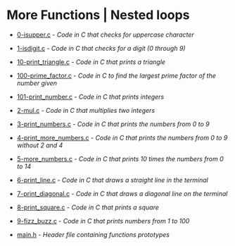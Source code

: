 # More Functions | Nested loops

- [0-isupper.c](https://github.com/KristiSeraj/holbertonschool-low_level_programming/blob/main/0x04-more_functions_nested_loops/0-isupper.c) -
*Code in C that checks for uppercase character*

- [1-isdigit.c](https://github.com/KristiSeraj/holbertonschool-low_level_programming/blob/main/0x04-more_functions_nested_loops/1-isdigit.c) -
*Code in C that checks for a digit (0 through 9)*

- [10-print_triangle.c](https://github.com/KristiSeraj/holbertonschool-low_level_programming/blob/main/0x04-more_functions_nested_loops/10-print_triangle.c) -
*Code in C that prints a triangle*

- [100-prime_factor.c](https://github.com/KristiSeraj/holbertonschool-low_level_programming/blob/main/0x04-more_functions_nested_loops/100-prime_factor.c) -
*Code in C to find the largest prime factor of the number given*

- [101-print_number.c](https://github.com/KristiSeraj/holbertonschool-low_level_programming/blob/main/0x04-more_functions_nested_loops/101-print_number.c) -
*Code in C that prints integers*

- [2-mul.c](https://github.com/KristiSeraj/holbertonschool-low_level_programming/blob/main/0x04-more_functions_nested_loops/2-mul.c) -
*Code in C that multiplies two integers*

- [3-print_numbers.c](https://github.com/KristiSeraj/holbertonschool-low_level_programming/blob/main/0x04-more_functions_nested_loops/3-print_numbers.c) -
*Code in C that prints the numbers from 0 to 9*

- [4-print_more_numbers.c](https://github.com/KristiSeraj/holbertonschool-low_level_programming/blob/main/0x04-more_functions_nested_loops/4-print_most_numbers.c) -
*Code in C that prints the numbers from 0 to 9 without 2 and 4*

- [5-more_numbers.c](https://github.com/KristiSeraj/holbertonschool-low_level_programming/blob/main/0x04-more_functions_nested_loops/5-more_numbers.c) -
*Code in C that prints 10 times the numbers from 0 to 14*

- [6-print_line.c](https://github.com/KristiSeraj/holbertonschool-low_level_programming/blob/main/0x04-more_functions_nested_loops/6-print_line.c) -
*Code in C that draws a straight line in the terminal*

- [7-print_diagonal.c](https://github.com/KristiSeraj/holbertonschool-low_level_programming/blob/main/0x04-more_functions_nested_loops/7-print_diagonal.c) -
*Code in C that draws a diagonal line on the terminal*

- [8-print_square.c](https://github.com/KristiSeraj/holbertonschool-low_level_programming/blob/main/0x04-more_functions_nested_loops/8-print_square.c) -
*Code in C that prints a square*

- [9-fizz_buzz.c](https://github.com/KristiSeraj/holbertonschool-low_level_programming/blob/main/0x04-more_functions_nested_loops/9-fizz_buzz.c) -
*Code in C that prints numbers from 1 to 100*

- [main.h](https://github.com/KristiSeraj/holbertonschool-low_level_programming/blob/main/0x04-more_functions_nested_loops/main.h) -
*Header file containing functions prototypes*
